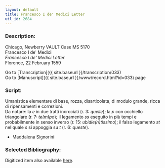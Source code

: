 ```yaml
---
layout: default
title: Francesco I de' Medici Letter
utl_id: 2684
---
```


###  Description:

Chicago, Newberry VAULT Case MS 5170<br>
Francesco I de' Medici<br>
_Francesco I de' Medici Letter_<br>
Florence, 22 February 1559

Go to [Transcription]({{ site.baseurl }}/transcription/033)<br>
Go to [Manuscript]({{ site.baseurl }}/www/record.html?id=033) page 

###  Script:

Umanistica elementare di base, rozza, disarticolata, di modulo grande, ricca di ripensamenti e correzioni.<br>
Da notare: la _e_ in due tratti incrociati (r. 3: _quelle_); la _p_ con occhiello triangolare (r. 7: _te(m)po_); il legamento _ss_ eseguito in più tempi e probabilmente in senso inverso (r. 15: _ubidie(n)tissimo_); il falso legamento _st_ nel quale _s_ si appoggia su _t_ (r. 6: _queste_).<br>
- Maddalena Signorini

###  Selected Bibliography:

Digitized item also available [here](http://collections.carli.illinois.edu/cdm/ref/collection/nby_dig/id/21401).

